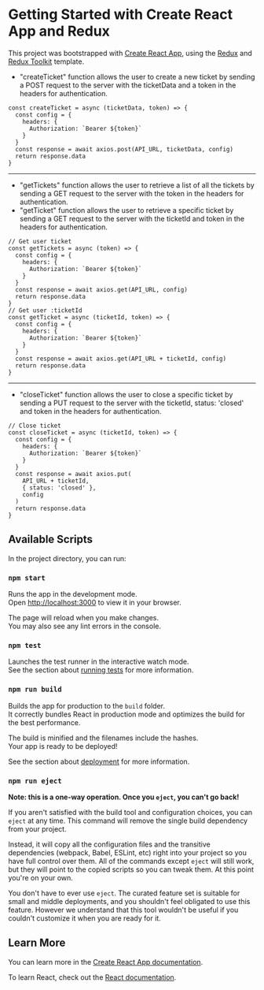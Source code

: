 # Getting Started with Create React App and Redux

This project was bootstrapped with [Create React App](https://github.com/facebook/create-react-app), using the [Redux](https://redux.js.org/) and [Redux Toolkit](https://redux-toolkit.js.org/) template.

- "createTicket" function allows the user to create a new ticket by sending a POST request to the server with the ticketData and a token in the headers for authentication.

```js,
const createTicket = async (ticketData, token) => {
  const config = {
    headers: {
      Authorization: `Bearer ${token}`
    }
  }
  const response = await axios.post(API_URL, ticketData, config)
  return response.data
}
```
---

- "getTickets" function allows the user to retrieve a list of all the tickets by sending a GET request to the server with the token in the headers for authentication.
- "getTicket" function allows the user to retrieve a specific ticket by sending a GET request to the server with the ticketId and token in the headers for authentication.

```js,
// Get user ticket
const getTickets = async (token) => {
  const config = {
    headers: {
      Authorization: `Bearer ${token}`
    }
  }
  const response = await axios.get(API_URL, config)
  return response.data
}
// Get user :ticketId
const getTicket = async (ticketId, token) => {
  const config = {
    headers: {
      Authorization: `Bearer ${token}`
    }
  }
  const response = await axios.get(API_URL + ticketId, config)
  return response.data
}
```
---

- "closeTicket" function allows the user to close a specific ticket by sending a PUT request to the server with the ticketId, status: 'closed' and token in the headers for authentication.
```js,
// Close ticket
const closeTicket = async (ticketId, token) => {
  const config = {
    headers: {
      Authorization: `Bearer ${token}`
    }
  }
  const response = await axios.put(
    API_URL + ticketId,
    { status: 'closed' },
    config
  )
  return response.data
}
```

## Available Scripts

In the project directory, you can run:

### `npm start`

Runs the app in the development mode.\
Open [http://localhost:3000](http://localhost:3000) to view it in your browser.

The page will reload when you make changes.\
You may also see any lint errors in the console.

### `npm test`

Launches the test runner in the interactive watch mode.\
See the section about [running tests](https://facebook.github.io/create-react-app/docs/running-tests) for more information.

### `npm run build`

Builds the app for production to the `build` folder.\
It correctly bundles React in production mode and optimizes the build for the best performance.

The build is minified and the filenames include the hashes.\
Your app is ready to be deployed!

See the section about [deployment](https://facebook.github.io/create-react-app/docs/deployment) for more information.

### `npm run eject`

**Note: this is a one-way operation. Once you `eject`, you can't go back!**

If you aren't satisfied with the build tool and configuration choices, you can `eject` at any time. This command will remove the single build dependency from your project.

Instead, it will copy all the configuration files and the transitive dependencies (webpack, Babel, ESLint, etc) right into your project so you have full control over them. All of the commands except `eject` will still work, but they will point to the copied scripts so you can tweak them. At this point you're on your own.

You don't have to ever use `eject`. The curated feature set is suitable for small and middle deployments, and you shouldn't feel obligated to use this feature. However we understand that this tool wouldn't be useful if you couldn't customize it when you are ready for it.

## Learn More

You can learn more in the [Create React App documentation](https://facebook.github.io/create-react-app/docs/getting-started).

To learn React, check out the [React documentation](https://reactjs.org/).
